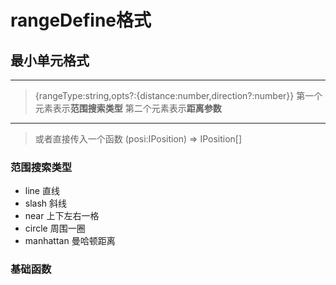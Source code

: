 # rangeDefine格式

## 最小单元格式
------
> {rangeType:string,opts?:{distance:number,direction?:number}}
> 第一个元素表示**范围搜索类型**
> 第二个元素表示**距离参数**
------
> 或者直接传入一个函数
> (posi:IPosition) => IPosition[]


### 范围搜索类型
 - line 直线
 - slash 斜线
 - near 上下左右一格
 - circle 周围一圈
 - manhattan 曼哈顿距离

### 基础函数
